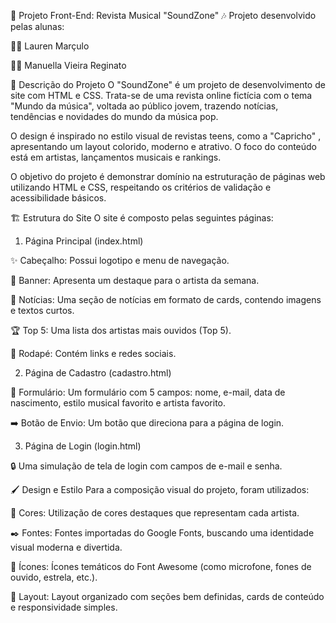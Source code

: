 🎨 Projeto Front-End: Revista Musical "SoundZone" 🎶
Projeto desenvolvido pelas alunas:

👩‍💻 Lauren Marçulo


👩‍💻 Manuella Vieira Reginato


📜 Descrição do Projeto
O "SoundZone" é um projeto de desenvolvimento de site com HTML e CSS. Trata-se de uma revista online fictícia com o tema "Mundo da música", voltada ao público jovem, trazendo notícias, tendências e novidades do mundo da música pop.

O design é inspirado no estilo visual de revistas teens, como a "Capricho" , apresentando um layout colorido, moderno e atrativo. O foco do conteúdo está em artistas, lançamentos musicais e rankings.

O objetivo do projeto é demonstrar domínio na estruturação de páginas web utilizando HTML e CSS, respeitando os critérios de validação e acessibilidade básicos.

🏗️ Estrutura do Site
O site é composto pelas seguintes páginas:

1. Página Principal (index.html) 

✨ Cabeçalho: Possui logotipo e menu de navegação.

🎤 Banner: Apresenta um destaque para o artista da semana.

📰 Notícias: Uma seção de notícias em formato de cards, contendo imagens e textos curtos.

🏆 Top 5: Uma lista dos artistas mais ouvidos (Top 5).

📱 Rodapé: Contém links e redes sociais.

2. Página de Cadastro (cadastro.html) 

📝 Formulário: Um formulário com 5 campos: nome, e-mail, data de nascimento, estilo musical favorito e artista favorito.

➡️ Botão de Envio: Um botão que direciona para a página de login.

3. Página de Login (login.html) 

🔒 Uma simulação de tela de login com campos de e-mail e senha.

🖌️ Design e Estilo
Para a composição visual do projeto, foram utilizados:

🎨 Cores: Utilização de cores destaques que representam cada artista.

✒️ Fontes: Fontes importadas do Google Fonts, buscando uma identidade visual moderna e divertida.

🎵 Ícones: Ícones temáticos do Font Awesome (como microfone, fones de ouvido, estrela, etc.).

📐 Layout: Layout organizado com seções bem definidas, cards de conteúdo e responsividade simples.
